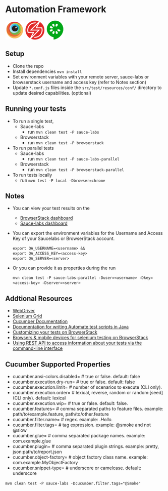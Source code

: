 # Automation Framework
<img src="src/test/resources/img/browserstack.png" width="60" height="60" >
<img src="src/test/resources/img/sauce-labs.png" width="60" height="60" >
<img src="src/test/resources/img/cucumber.png" width="60" height="60" >

## Setup
* Clone the repo
* Install dependencies `mvn install`
* Set environment variables with your remote server, sauce-labs or browserstack username and access key (refer to Notes section)
* Update `*.conf.js` files inside the `src/test/resources/conf/` directory to update desired capabilities. (optional)

## Running your tests
* To run a single test,
  * Sauce-labs
    * run `mvn clean test -P sauce-labs`
  * Browserstack
    * run `mvn clean test -P browserstack`
* To run parallel tests 
  * Sauce-labs
    * run `mvn clean test -P sauce-labs-parallel`
  * Browserstack
    * run `mvn clean test -P browserstack-parallel`
* To run tests locally
  * run `mvn test -P local -Dbrowser=chrome`



## Notes
* You can view your test results on the 
  * [BrowserStack dashboard](https://www.browserstack.com/automate)
  * [Sauce-labs dashboard](https://app.eu-central-1.saucelabs.com/dashboard)
* You can export the environment variables for the Username and Access Key of your Saucelabs or BrowserStack account. 

  ```
  export QA_USERNAME=<username> &&
  export QA_ACCESS_KEY=<access-key>
  export QA_SERVER=<server>
  ```
* Or you can provide it as properties during the run
  ```
  mvn clean test -P sauce-labs-parallel -Duser=<username> -Dkey=<access-key> -Dserver=<server>
  ```

## Addtional Resources
* [WebDriver](https://www.selenium.dev/documentation/webdriver/)
* [Selenium Grid](https://www.selenium.dev/documentation/grid/)
* [Cucumber Documentation](https://cucumber.io/docs/cucumber/)
* [Documentation for writing Automate test scripts in Java](https://www.browserstack.com/automate/java)
* [Customizing your tests on BrowserStack](https://www.browserstack.com/automate/capabilities)
* [Browsers & mobile devices for selenium testing on BrowserStack](https://www.browserstack.com/list-of-browsers-and-platforms?product=automate)
* [Using REST API to access information about your tests via the command-line interface](https://www.browserstack.com/automate/rest-api)

## Cucumber Supported Properties
* cucumber.ansi-colors.disabled=  # true or false. default: false
* cucumber.execution.dry-run=     # true or false. default: false
* cucumber.execution.limit=       # number of scenarios to execute (CLI only).
* cucumber.execution.order=       # lexical, reverse, random or random:[seed] (CLI only). default: lexical
* cucumber.execution.wip=         # true or false. default: false.
* cucumber.features=              # comma separated paths to feature files. example: path/to/example.feature, path/to/other.feature
* cucumber.filter.name=           # regex. example: .*Hello.*
* cucumber.filter.tags=           # tag expression. example: @smoke and not @slow
* cucumber.glue=                  # comma separated package names. example: com.example.glue
* cucumber.plugin=                # comma separated plugin strings. example: pretty, json:path/to/report.json
* cucumber.object-factory=        # object factory class name. example: com.example.MyObjectFactory
* cucumber.snippet-type=          # underscore or camelcase. default: underscore

`mvn clean test -P sauce-labs -Dcucumber.filter.tags="@Smoke"` 